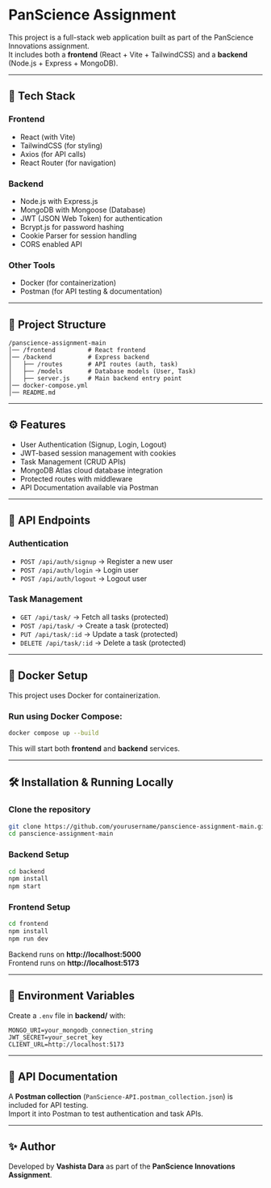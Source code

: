 # PanScience Assignment

This project is a full-stack web application built as part of the PanScience Innovations assignment.  
It includes both a **frontend** (React + Vite + TailwindCSS) and a **backend** (Node.js + Express + MongoDB).

---

## 🚀 Tech Stack

### Frontend
- React (with Vite)
- TailwindCSS (for styling)
- Axios (for API calls)
- React Router (for navigation)

### Backend
- Node.js with Express.js
- MongoDB with Mongoose (Database)
- JWT (JSON Web Token) for authentication
- Bcrypt.js for password hashing
- Cookie Parser for session handling
- CORS enabled API

### Other Tools
- Docker (for containerization)
- Postman (for API testing & documentation)

---

## 📂 Project Structure

```
/panscience-assignment-main
│── /frontend         # React frontend
│── /backend          # Express backend
│   ├── /routes       # API routes (auth, task)
│   ├── /models       # Database models (User, Task)
│   ├── server.js     # Main backend entry point
│── docker-compose.yml
│── README.md
```

---

## ⚙️ Features

- User Authentication (Signup, Login, Logout)
- JWT-based session management with cookies
- Task Management (CRUD APIs)
- MongoDB Atlas cloud database integration
- Protected routes with middleware
- API Documentation available via Postman

---

## 🔑 API Endpoints

### Authentication
- `POST /api/auth/signup` → Register a new user  
- `POST /api/auth/login` → Login user  
- `POST /api/auth/logout` → Logout user  

### Task Management
- `GET /api/task/` → Fetch all tasks (protected)  
- `POST /api/task/` → Create a task (protected)  
- `PUT /api/task/:id` → Update a task (protected)  
- `DELETE /api/task/:id` → Delete a task (protected)  

---

## 🐳 Docker Setup

This project uses Docker for containerization.

### Run using Docker Compose:
```sh
docker compose up --build
```

This will start both **frontend** and **backend** services.

---

## 🛠️ Installation & Running Locally

### Clone the repository
```sh
git clone https://github.com/yourusername/panscience-assignment-main.git
cd panscience-assignment-main
```

### Backend Setup
```sh
cd backend
npm install
npm start
```

### Frontend Setup
```sh
cd frontend
npm install
npm run dev
```

Backend runs on **http://localhost:5000**  
Frontend runs on **http://localhost:5173**  

---

## 📜 Environment Variables

Create a `.env` file in **backend/** with:
```
MONGO_URI=your_mongodb_connection_string
JWT_SECRET=your_secret_key
CLIENT_URL=http://localhost:5173
```

---

## 🧪 API Documentation

A **Postman collection** (`PanScience-API.postman_collection.json`) is included for API testing.  
Import it into Postman to test authentication and task APIs.

---

## ✨ Author

Developed by **Vashista Dara** as part of the **PanScience Innovations Assignment**.
